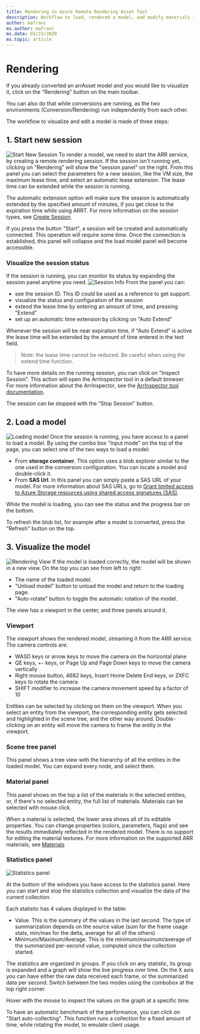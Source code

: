 ```yaml
---
title: Rendering in Azure Remote Rendering Asset Tool
description: Workflow to load, rendered a model, and modify materials in ARRT
author: mafranc
ms.author: mafranc
ms.date: 03/23/2020
ms.topic: article
---
```


# Rendering

If you already converted an arrAsset model and you would like to visualize it, click on the "Rendering" button on the main toolbar.

You can also do that while conversions are running, as the two environments (Conversion/Rendering) run independently from each other.

The workflow to visualize and edit a model is made of three steps:

## 1. Start new session

![Start New Session](media/startsession.png)
To render a model, we need to start the ARR service, by creating a remote rendering session. If the session isn't running yet, clicking on "Rendering" will show the "session panel" on the right. From this panel you can select the parameters for a new session, like the VM size, the maximum lease time, and select an automatic lease extension. The lease time can be extended while the session is running.

The automatic extension option will make sure the session is automatically extended by the specified amount of minutes, if you get close to the expiration time while using ARRT. For more information on the session types, see [Create Session](https://docs.microsoft.com/azure/remote-rendering/how-tos/session-rest-api#create-a-session).

If you press the button "Start", a session will be created and automatically connected. This operation will require some time. Once the connection is established, this panel will collapse and the load model panel will become accessible.

### Visualize the session status

If the session is running, you can monitor its status by expanding the session panel anytime you need.
![Session Info](media/statuspanel.png)
From the panel you can:

* see the session ID. This ID could be used as a reference to get support.
* visualize the status and configuration of the session
* extend the lease time by entering an amount of time, and pressing "Extend"
* set up an automatic time extension by clicking on "Auto Extend"

Whenever the session will be near expiration time, if "Auto Extend" is active the lease time will be extended by the amount of time entered in the text field.

> Note:
> the lease time cannot be reduced. Be careful when using the extend time function.

To have more details on the running session, you can click on "Inspect Session". This action will open the ArrInspector tool in a default browser. For more information about the ArrInspector, see the [ArrInspector tool documentation](https://docs.microsoft.com/azure/remote-rendering/resources/tools/arr-inspector).

The session can be stopped with the "Stop Session" button.

## 2. Load a model

![Loading model](media/loading.png)
Once the session is running, you have access to a panel to load a model. By using the combo box "Input mode" on the top of the page, you can select one of the two ways to load a model:

* From **storage container**. This option uses a blob explorer similar to the one used in the conversion configuration. You can locate a model and double-click it.
* From **SAS Url**. In this panel you can simply paste a SAS URL of your model. For more information about SAS URLs, go to [Grant limited access to Azure Storage resources using shared access signatures (SAS)](https://docs.microsoft.com/azure/storage/common/storage-sas-overview).

While the model is loading, you can see the status and the progress bar on the bottom.

To refresh the blob list, for example after a model is converted, press the "Refresh" button on the top.

## 3. Visualize the model

![Rendering View](media/renderingview.png)
If the model is loaded correctly, the model will be shown in a new view. On the top you can see from left to right:

* The name of the loaded model.
* "Unload model" button to unload the model and return to the loading page.
* "Auto-rotate" button to toggle the automatic rotation of the model.

The view has a viewport in the center, and three panels around it.

### Viewport

The viewport shows the rendered model, streaming it from the ARR service. The camera controls are:

* WASD keys or arrow keys to move the camera on the horizontal plane
* QE keys, +- keys, or Page Up and Page Down keys to move the camera vertically
* Right mouse button, 4682 keys, Insert Home Delete End keys, or ZXFC keys to rotate the camera
* SHIFT modifier to increase the camera movement speed by a factor of 10

Entities can be selected by clicking on them on the viewport. When you select an entity from the viewport, the corresponding entity gets selected and highlighted in the scene tree, and the other way around.
Double-clicking on an entity will move the camera to frame the entity in the viewport.

### Scene tree panel

This panel shows a tree view with the hierarchy of all the entities in the loaded model. You can expand every node, and select them.

### Material panel

This panel shows on the top a list of the materials in the selected entities, or, if there's no selected entity, the full list of materials. Materials can be selected with mouse click.

When a material is selected, the lower area shows all of its editable properties. You can change properties (colors, parameters, flags) and see the results immediately reflected in the rendered model. There is no support for editing the material textures. For more information on the supported ARR materials, see [Materials](https://docs.microsoft.com/azure/remote-rendering/concepts/materials)

### Statistics panel

![Statistics panel](media/statspanel.png)

At the bottom of the windows you have access to the statistics panel. Here you can start and stop the statistics collection and visualize the data of the current collection.

Each statistic has 4 values displayed in the table:

* Value. This is the summary of the values in the last second. The type of summarization depends on the source value (sum for the frame usage stats, min/max for the delta, average for all of the others)
* Minimum/Maximum/Average. This is the minimum/maximum/average of the summarized per-second value, computed since the collection started.

The statistics are organized in groups. If you click on any statistic, its group is expanded and a graph will show the live progress over time. On the X axis you can have either the raw data received each frame, or the summarized data per second. Switch between the two modes using the combobox at the top right corner.

Hover with the mouse to inspect the values on the graph at a specific time.

To have an automatic benchmark of the performance, you can click on "Start auto-collecting". This function runs a collection for a fixed amount of time, while rotating the model, to emulate client usage.
